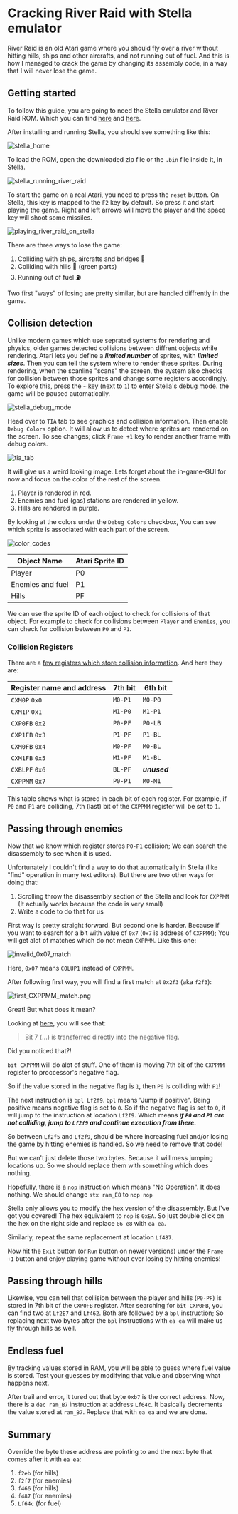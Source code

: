 # Cracking River Raid with Stella emulator
River Raid is an old Atari game where you should fly over a river without hitting hills, ships and other aircrafts, and not running out of fuel.
And this is how I managed to crack the game by changing its assembly code, in a way that I will never lose the game.

## Getting started
To follow this guide, you are going to need the Stella emulator and River Raid ROM. Which you can find [here](https://stella-emu.github.io/downloads.html) and [here](http://www.atarimania.com/game-atari-2600-vcs-river-raid_s6826.html).

After installing and running Stella, you should see something like this:

![stella_home](stella_home.png)

To load the ROM, open the downloaded zip file or the `.bin` file inside it, in Stella.

![stella_running_river_raid](stella_running_river_raid.png)

To start the game on a real Atari, you need to press the `reset` button. On Stella, this key is mapped to the `F2` key by default. So press it and start playing the game. Right and left arrows will move the player and the space key will shoot some missiles.

![playing_river_raid_on_stella](playing_river_raid_on_stella.png)

There are three ways to lose the game:
1. Colliding with ships, aircrafts and bridges 🚁
2. Colliding with hills 🌲 (green parts)
3. Running out of fuel ⛽

Two first "ways" of losing are pretty similar, but are handled diffrently in the game.

## Collision detection
Unlike modern games which use seprated systems for rendering and physics, older games detected collisions between diffrent objects while rendering.
Atari lets you define a ***limited number*** of sprites, with ***limited sizes***. Then you can tell the system where to render these sprites. During rendering, when the scanline "scans" the screen, the system also checks for collision between those sprites and change some registers accordingly. To explore this, press the `~` key (next to `1`) to enter Stella's debug mode. the game will be paused automatically.

![stella_debug_mode](stella_debug_mode.png)

Head over to `TIA` tab to see graphics and collision information. Then enable `Debug Colors` option. It will allow us to detect where sprites are rendered on the screen. To see changes; click `Frame +1` key to render another frame with debug colors.

![tia_tab](tia_tab.png)

It will give us a weird looking image.
Lets forget about the in-game-GUI for now and focus on the color of the rest of the screen.

1. Player is rendered in red.
2. Enemies and fuel (gas) stations are rendered in yellow.
3. Hills are rendered in purple.

By looking at the colors under the `Debug Colors` checkbox, You can see which sprite is associated with each part of the screen.

![color_codes](color_codes.png)


| Object Name      | Atari Sprite ID |
|------------------|-----------------|
| Player           | P0              |
| Enemies and fuel | P1              |
| Hills            | PF              |

We can use the sprite ID of each object to check for collisions of that object.
For example to check for collisions between `Player` and `Enemies`, you can check for collision between `P0` and `P1`.

### Collision Registers
There are a [few registers which store collision information](https://www.masswerk.at/rc2018/04/08.html).
And here they are:

| Register name and address| 7th bit | 6th bit      |
|--------------------------|---------|--------------|
| `CXM0P`  `0x0`           | `M0-P1` | `M0-P0`      |
| `CXM1P`  `0x1`           | `M1-P0` | `M1-P1`      |
| `CXP0FB` `0x2`           | `P0-PF` | `P0-LB`      |
| `CXP1FB` `0x3`           | `P1-PF` | `P1-BL`      |
| `CXM0FB` `0x4`           | `M0-PF` | `M0-BL`      |
| `CXM1FB` `0x5`           | `M1-PF` | `M1-BL`      |
| `CXBLPF` `0x6`           | `BL-PF` | ***unused*** |
| `CXPPMM` `0x7`           | `P0-P1` | `M0-M1`      |

This table shows what is stored in each bit of each register.
For example, if `P0` and `P1` are colliding, 7th (last) bit of the `CXPPMM` register will be set to `1`.

## Passing through enemies
Now that we know which register stores `P0-P1` collision; We can search the disassembly to see when it is used.

Unfortunately I couldn't find a way to do that automatically in Stella (like "find" operation in many text editors). But there are two other ways for doing that:
1. Scrolling throw the disassembly section of the Stella and look for `CXPPMM` (It actually works because the code is very small)
2. Write a code to do that for us

First way is pretty straight forward. But second one is harder. Because if you want to search for a bit with value of `0x7` (`0x7` is address of `CXPPMM`); You will get alot of matches which do not mean `CXPPMM`. Like this one:

![invalid_0x07_match](invalid_0x07_match.png)

Here, `0x07` means `COLUP1` instead of `CXPPMM`.

After following first way, you will find a first match at `0x2f3` (aka `f2f3`):

![first_CXPPMM_match.png](first_CXPPMM_match.png)

Great! But what does it mean?

Looking at [here](https://www.c64-wiki.com/wiki/BIT_(assembler)), you will see that:
> Bit 7 (...) is transferred directly into the negative flag.

Did you noticed that?!

`bit CXPPMM` will do alot of stuff. One of them is moving 7th bit of the `CXPPMM` register to proccessor's negative flag.

So if the value stored in the negative flag is `1`, then `P0` is colliding with `P1`!

The next instruction is `bpl Lf2f9`. `bpl` means "Jump if positive". Being positive means negative flag is set to `0`.
So if the negative flag is set to `0`, it will jump to the instruction at location `Lf2f9`. Which means ***if `P0` and `P1` are not colliding, jump to `Lf2f9` and continue execution from there.***

So between `Lf2f5` and `Lf2f9`, should be where increasing fuel and/or losing the game by hitting enemies is handled. So we need to remove that code!

But we can't just delete those two bytes. Because it will mess jumping locations up. So we should replace them with something which does nothing.

Hopefully, there is a `nop` instruction which means "No Operation". It does nothing. We should change `stx ram_E8` to `nop nop`

Stella only allows you to modify the hex version of the disassembly. But I've got you covered! The hex equivalent to `nop` is `0xEA`. So just double click on the hex on the right side and replace `86 e8` with `ea ea`.

Similarly, repeat the same replacement at location `Lf487`.

Now hit the `Exit` button (or `Run` button on newer versions) under the `Frame +1` button and enjoy playing game without ever losing by hitting enemies!

## Passing through hills
Likewise, you can tell that collision between the player and hills (`P0-PF`) is stored in 7th bit of the `CXP0FB` register.
After searching for `bit CXP0FB`, you can find two at `Lf2E7` and `Lf462`. Both are followed by a `bpl` instruction; So replacing next two bytes after the `bpl` instructions with `ea ea` will make us fly through hills as well.

## Endless fuel
By tracking values stored in RAM, you will be able to guess where fuel value is stored. Test your guesses by modifying that value and observing what happens next.

After trail and error, it tured out that byte `0xb7` is the correct address.
Now, there is a `dec ram_B7` instruction at address `Lf64c`. It basically decrements the value stored at `ram_B7`. Replace that with `ea ea` and we are done.

## Summary
Override the byte these address are pointing to and the next byte that comes after it with `ea ea`:
1. `f2eb`  (for hills)
2. `f2f7`  (for enemies)
3. `f466`  (for hills)
4. `f487`  (for enemies)
5. `Lf64c` (for fuel)
